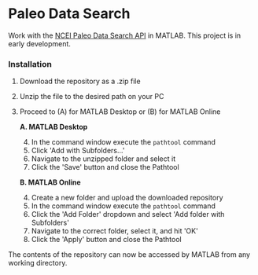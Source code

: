 # Paleo Data Search
Work with the [NCEI Paleo Data Search API](https://www.ncei.noaa.gov/access/paleo-search/api) in MATLAB. This project is in early development.

### Installation
1. Download the repository as a .zip file
2. Unzip the file to the desired path on your PC
3. Proceed to (A) for MATLAB Desktop or (B) for MATLAB Online

    **A. MATLAB Desktop**

    4. In the command window execute the `pathtool` command
    5. Click 'Add with Subfolders...'
    6. Navigate to the unzipped folder and select it
    7. Click the 'Save' button and close the Pathtool

    **B. MATLAB Online**

    4. Create a new folder and upload the downloaded repository
    5. In the command window execute the `pathtool` command
    6. Click the 'Add Folder' dropdown and select 'Add folder with Subfolders'
    7. Navigate to the correct folder, select it, and hit 'OK'
    8. Click the 'Apply' button and close the Pathtool

The contents of the repository can now be accessed by MATLAB from any working directory.